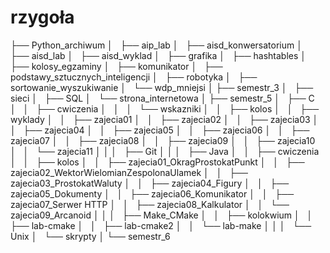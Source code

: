 # rzygoła

├── Python_archiwum
│   ├── aip_lab
│   ├── aisd_konwersatorium
│   ├── aisd_lab
│   ├── aisd_wyklad
│   ├── grafika
│   ├── hashtables
│   ├── kolosy_egzaminy
│   ├── komunikator
│   ├── podstawy_sztucznych_inteligencji
│   ├── robotyka
│   ├── sortowanie_wyszukiwanie
│   └── wdp_mniejsi
│
├── semestr_3
│   ├── sieci
│   ├── SQL
│   └── strona_internetowa
│
├── semestr_5
│   ├── C
│   │   ├── cwiczenia
│   │   │   └── wskazniki
│   │   ├── kolos
│   │   ├── wyklady
│   │   ├── zajecia01
│   │   ├── zajecia02
│   │   ├── zajecia03
│   │   ├── zajecia04
│   │   ├── zajecia05
│   │   ├── zajecia06
│   │   ├── zajecia07
│   │   ├── zajecia08
│   │   ├── zajecia09
│   │   ├── zajecia10
│   │   └── zajecia11
│   │
│   ├── Git
│   │
│   ├── Java
│   │   ├── cwiczenia
│   │   ├── kolos
│   │   ├── zajecia01_OkragProstokatPunkt
│   │   ├── zajecia02_WektorWielomianZespolonaUlamek
│   │   ├── zajecia03_ProstokatWaluty
│   │   ├── zajecia04_Figury
│   │   ├── zajecia05_Dokumenty
│   │   ├── zajecia06_Komunikator
│   │   ├── zajecia07_Serwer HTTP
│   │   ├── zajecia08_Kalkulator
│   │   └── zajecia09_Arcanoid
│   │
│   ├── Make_CMake
│   │   ├── kolokwium
│   │   ├── lab-cmake
│   │   ├── lab-cmake2
│   │   └── lab-make
│   │
│   └── Unix
│       └── skrypty
│
└── semestr_6
